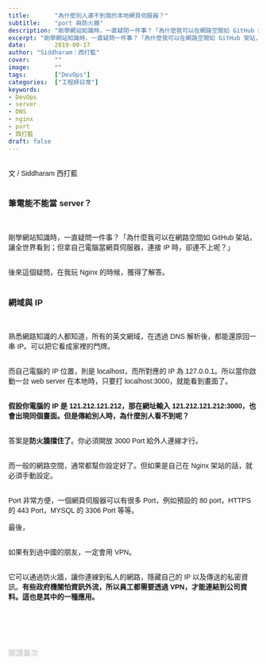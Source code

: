 ```yaml
---
title:       "為什麼別人連不到我的本地網頁伺服器？"
subtitle:    "port 與防火牆"
description: "剛學網站知識時，一直疑問一件事？「為什麼我可以在網路空間如 GitHub 架站，讓全世界看到此網站，但打自己電腦 IP 時，卻連不上呢？」後來這個疑問，在我玩 Nginx 的時候，獲得了解答。"
excerpt: "剛學網站知識時，一直疑問一件事？「為什麼我可以在網路空間如 GitHub 架站，讓全世界看到此網站，但打自己電腦 IP 時，卻連不上呢？」後來這個疑問，在我玩 Nginx 的時候，獲得了解答。"
date:        2019-09-17
author: "Siddharam｜西打藍"
cover:       ""
image:       ""
tags:        ["DevOps"]
categories:  ["工程師日常"]
keywords:
- DevOps
- server
- DNS
- nginx
- port
- 西打藍
draft: false
---
```


<article style="font-family: 'Noto Sans TC', '微軟正黑體', sans-serif; font-weight: 300;">

<br>文 / Siddharam 西打藍<br><br>

<h3 class="article-h1-color">筆電能不能當 server？</h3><br>

剛學網站知識時，一直疑問一件事？「為什麼我可以在網路空間如 GitHub 架站，讓全世界看到；但拿自己電腦當網頁伺服器，連接 IP 時，卻連不上呢？」<br><br>

後來這個疑問，在我玩 Nginx 的時候，獲得了解答。<br><br>



<h3 class="article-h1-color">網域與 IP</h3><br>

熟悉網路知識的人都知道，所有的英文網域，在透過 DNS 解析後，都能還原回一串 IP。可以把它看成家裡的門牌。<br><br>

而自己電腦的 IP 位置，則是 localhost，而所對應的 IP 為 127.0.0.1。所以當你啟動一台 web server 在本地時，只要打 localhost:3000，就能看到畫面了。<br><br>

<b>假設你電腦的 IP 是 121.212.121.212，那在網址輸入 121.212.121.212:3000，也會出現同個畫面。但是傳給別人時，為什麼別人看不到呢？</b><br><br>

答案是<b>防火牆擋住了</b>。你必須開放 3000 Port 給外人連線才行。<br><br>

而一般的網路空間，通常都幫你設定好了。但如果是自己在 Nginx 架站的話，就必須手動設定。<br><br>

Port 非常方便，一個網頁伺服器可以有很多 Port，例如預設的 80 port，HTTPS 的 443 Port，MYSQL 的 3306 Port 等等。

最後，<br><br>

如果有到過中國的朋友，一定會用 VPN。<br><br>

它可以通過防火牆，讓你連線到私人的網路，隱藏自己的 IP 以及傳送的私密資訊。<b>有些政府機關怕資訊外流，所以員工都需要透過 VPN，才能連結到公司資料。這也是其中的一種應用。</b><br><br>


<br><br><br>

</article>

<div style="color: #bfbfbf; font-size: 15px;" id="busuanzi_container_page_pv">
  閱讀量<span id="busuanzi_value_page_pv"></span>次
</div>

<script src="../../js/post.js"></script>